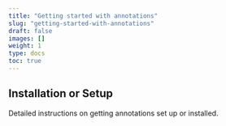 ```yaml
---
title: "Getting started with annotations"
slug: "getting-started-with-annotations"
draft: false
images: []
weight: 1
type: docs
toc: true
---
```


## Installation or Setup
Detailed instructions on getting annotations set up or installed.

